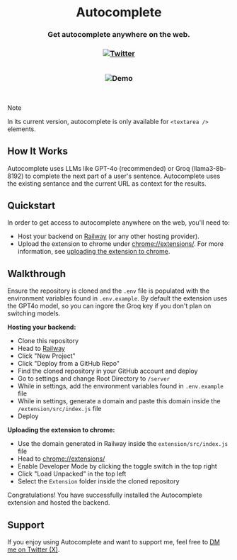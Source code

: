 <div align="center">
  <h1>Autocomplete</h1>
  <h3>Get autocomplete anywhere on the web.<h3>
  <a href="https://twitter.com/passionandfury">
    <img alt="Twitter" src="https://img.shields.io/twitter/url.svg?label=%40passionandfury&style=social&url=https%3A%2F%2Ftwitter.com%2Falexdotjs" />
  </a>
  <br />
  <br />
  <figure>
    <img src="https://imgur.com/SS5mlYk.gif" alt="Demo" />
  </figure>
</div>

<br />

> [!NOTE]
>
> In its current version, autocomplete is only available for `<textarea />` elements.

## How It Works

Autocomplete uses LLMs like GPT-4o (recommended) or Groq (llama3-8b-8192) to complete the next part of a user's sentence. Autocomplete uses the existing sentance and the current URL as context for the results.

## Quickstart

In order to get access to autocomplete anywhere on the web, you'll need to:

- Host your backend on [Railway](https://railway.app) (or any other hosting provider).
- Upload the extension to chrome under [chrome://extensions/](chrome://extensions/). For more information, see [uploading the extension to chrome](#uploading-the-extension-to-chrome).

## Walkthrough

Ensure the repository is cloned and the `.env` file is populated with the environment variables found in `.env.example`. By default the extension uses the GPT4o model, so you can ingore the Groq key if you don't plan on switching models.

**Hosting your backend:**

- Clone this repository
- Head to [Railway](https://railway.app)
- Click "New Project"
- Click "Deploy from a GitHub Repo"
- Find the cloned repository in your GitHub account and deploy
- Go to settings and change Root Directory to `/server`
- While in settings, add the environment variables found in `.env.example` file
- While in settings, generate a domain and paste this domain inside the `/extension/src/index.js` file
- Deploy

**Uploading the extension to chrome:**

- Use the domain generated in Railway inside the `extension/src/index.js` file
- Head to [chrome://extensions/](chrome://extensions/)
- Enable Developer Mode by clicking the toggle switch in the top right
- Click "Load Unpacked" in the top left
- Select the `Extension` folder inside the cloned repository

Congratulations! You have successfully installed the Autocomplete extension and hosted the backend.

## Support

If you enjoy using Autocomplete and want to support me, feel free to [DM me on Twitter (X)](https://x.com/passionandfury).
